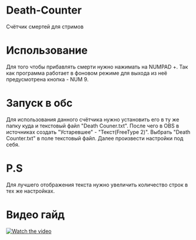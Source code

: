 # Death-Counter
Счётчик смертей для стримов
# Использование
Для того чтобы прибавлять смерти нужно нажимать на NUMPAD +.
Так как программа работает в фоновом режиме для выхода из неё предусмотрена кнопка - NUM 9.
# Запуск в обс
Для использования данного счётчика нужно установить его в ту же папку куда и текстовый файл "Death Couner.txt".
После чего в  OBS  в источниках создать  "Устаревшее" - "Текст(FreeType 2)".
Выбрать "Death Counter.txt" в поле текстовый файл. Далее произвести настройки под себя.
# P.S
Для лучшего отображения текста нужно увеличить количество строк в тех же настройках. 
# Видео гайд
[![Watch the video](https://img.youtube.com/vi/S7NrytrrWu4/maxresdefault.jpg)](https://youtu.be/S7NrytrrWu4)
